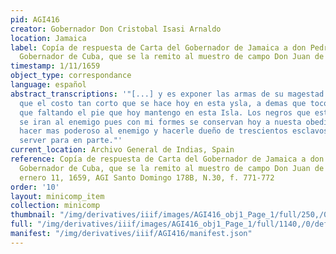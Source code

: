 ```yaml
---
pid: AGI416
creator: Gobernador Don Cristobal Isasi Arnaldo
location: Jamaica
label: Copía de respuesta de Carta del Gobernador de Jamaica a don Pedro de Morales
  Gobernador de Cuba, que se la remito al muestro de campo Don Juan de Salamanca
timestamp: 1/11/1659
object_type: correspondance
language: español
abstract_transcriptions: '"[...] y es exponer las armas de su magestad a mayor reisgo
  que el costo tan corto que se hace hoy en esta ysla, a demas que toco por unconveniente
  que faltando el pie que hoy mantengo en esta Isla. Los negros que estan a mi devocion
  se iran al enemigo pues con mi formes se conservan hoy a nuesta obediencia y sera
  hacer mas poderoso al enemigo y hacerle dueño de trescientos esclavos que pueden
  server para en parte."'
current_location: Archivo General de Indias, Spain
reference: Copía de respuesta de Carta del Gobernador de Jamaica a don Pedro de Morales
  Gobernador de Cuba, que se la remito al muestro de campo Don Juan de Salamanca,
  ernero 11, 1659, AGI Santo Domingo 178B, N.30, f. 771-772
order: '10'
layout: minicomp_item
collection: minicomp
thumbnail: "/img/derivatives/iiif/images/AGI416_obj1_Page_1/full/250,/0/default.jpg"
full: "/img/derivatives/iiif/images/AGI416_obj1_Page_1/full/1140,/0/default.jpg"
manifest: "/img/derivatives/iiif/AGI416/manifest.json"
---
```

